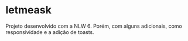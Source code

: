 # letmeask
Projeto desenvolvido com a NLW 6. Porém, com alguns adicionais, como responsividade e a adição de toasts.
